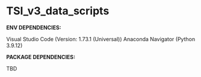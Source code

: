 # TSI_v3_data_scripts

**ENV DEPENDENCIES:**

Visual Studio Code (Version: 1.73.1 (Universal))
Anaconda Navigator (Python 3.9.12)

**PACKAGE DEPENDENCIES:**

TBD
